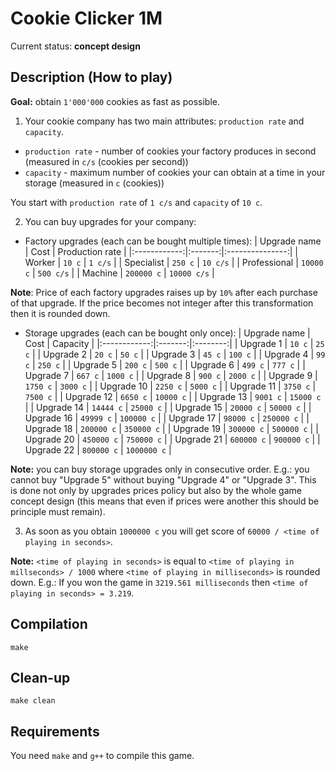 # Cookie Clicker 1M

Current status: **concept design**

## Description (How to play)
**Goal:** obtain `1'000'000` cookies as fast as possible.

1. Your cookie company has two main attributes: `production rate` and `capacity`.
- `production rate` - number of cookies your factory produces in second (measured in `c/s` (cookies per second))
- `capacity` - maximum number of cookies your can obtain at a time in your storage (measured in `c` (cookies))

You start with `production rate` of `1 c/s` and `capacity` of `10 c`.

2. You can buy upgrades for your company:
- Factory upgrades (each can be bought multiple times):
| Upgrade name |   Cost  | Production rate |
|:------------:|:-------:|:---------------:|
| Worker       |  `10 c` |  `1 c/s`        |
| Specialist   | `250 c` |  `10 c/s`       |
| Professional | `10000 c` |  `500 c/s`    |
| Machine      | `200000 c` |  `10000 c/s` |

**Note**: Price of each factory upgrades raises up by `10%` after each purchase of that upgrade.
If the price becomes not integer after this transformation then it is rounded down.

- Storage upgrades (each can be bought only once):
| Upgrade name |   Cost  | Capacity |
|:------------:|:-------:|:--------:|
| Upgrade 1    |  `10 c` |  `25 c`  |
| Upgrade 2    |  `20 c` |  `50 c`  |
| Upgrade 3    | `45 c`  | `100 c`  |
| Upgrade 4    | `99 c`  | `250 c`  |
| Upgrade 5    | `200 c` | `500 c`  |
| Upgrade 6    | `499 c` | `777 c`  |
| Upgrade 7    | `667 c` | `1000 c` |
| Upgrade 8    | `900 c` | `2000 c` |
| Upgrade 9    | `1750 c` | `3000 c` |
| Upgrade 10   | `2250 c` | `5000 c` |
| Upgrade 11   | `3750 c` | `7500 c` |
| Upgrade 12   | `6650 c` | `10000 c` |
| Upgrade 13   | `9001 c` | `15000 c` |
| Upgrade 14   | `14444 c` | `25000 c` |
| Upgrade 15   | `20000 c` | `50000 c` |
| Upgrade 16   | `49999 c` | `100000 c` |
| Upgrade 17   | `98000 c` | `250000 c` |
| Upgrade 18   | `200000 c` | `350000 c` |
| Upgrade 19   | `300000 c` | `500000 c` |
| Upgrade 20   | `450000 c` | `750000 c` |
| Upgrade 21   | `600000 c` | `900000 c` |
| Upgrade 22   | `800000 c` | `1000000 c` |

**Note:** you can buy storage upgrades only in consecutive order. E.g.: you cannot buy "Upgrade 5" without buying "Upgrade 4" or "Upgrade 3". This is done not only by upgrades prices policy but also by the whole game concept design (this means that even if prices were another this should be principle must remain).

3. As soon as you obtain `1000000 c` you will get score of `60000 / <time of playing in seconds>`. 

**Note:** `<time of playing in seconds>` is equal to `<time of playing in millseconds> / 1000` where `<time of playing in milliseconds>` is rounded down. E.g.: If you won the game in `3219.561 milliseconds` then `<time of playing in seconds> = 3.219`.

## Compilation
```
make
```

## Clean-up
```
make clean
```

## Requirements
You need `make` and `g++` to compile this game.
